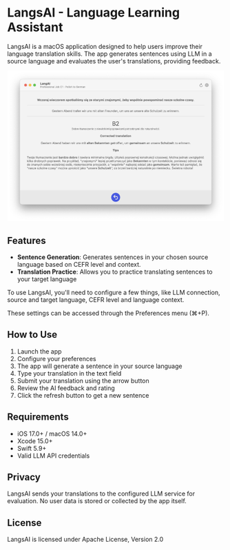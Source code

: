 # LangsAI - Language Learning Assistant

LangsAI is a macOS application designed to help users improve their language translation skills. The app generates sentences using LLM in a source language and evaluates the user's translations, providing feedback.

![LangsAI Screenshot](screenshots/screenshot_1.png)

## Features

- **Sentence Generation**: Generates sentences in your chosen source language based on CEFR level and context.
- **Translation Practice**: Allows you to practice translating sentences to your target language

To use LangsAI, you'll need to configure a few things, like LLM connection, source and target language, CEFR level and language context.

These settings can be accessed through the Preferences menu (⌘+P).

## How to Use

1. Launch the app
2. Configure your preferences
3. The app will generate a sentence in your source language
4. Type your translation in the text field
5. Submit your translation using the arrow button
6. Review the AI feedback and rating
7. Click the refresh button to get a new sentence

## Requirements

- iOS 17.0+ / macOS 14.0+
- Xcode 15.0+
- Swift 5.9+
- Valid LLM API credentials

## Privacy

LangsAI sends your translations to the configured LLM service for evaluation. No user data is stored or collected by the app itself.

## License

LangsAI is licensed under Apache License, Version 2.0
